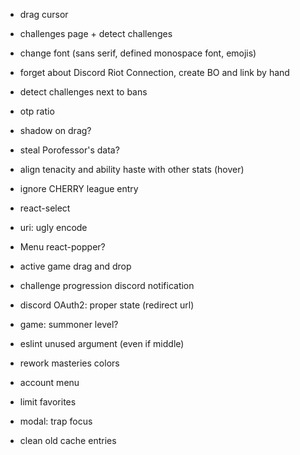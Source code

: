 - drag cursor
- challenges page + detect challenges
- change font (sans serif, defined monospace font, emojis)
- forget about Discord Riot Connection, create BO and link by hand
- detect challenges next to bans
- otp ratio

- shadow on drag?
- steal Porofessor's data?
- align tenacity and ability haste with other stats (hover)
- ignore CHERRY league entry
- react-select
- uri: ugly encode
- Menu react-popper?
- active game drag and drop
- challenge progression discord notification
- discord OAuth2: proper state (redirect url)
- game: summoner level?
- eslint unused argument (even if middle)
- rework masteries colors
- account menu
- limit favorites
- modal: trap focus
- clean old cache entries

